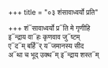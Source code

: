 +++
title = "०३ शंसावाध्वर्यो प्रति"

+++
शं᳓सावाध्वर्यो प्र᳓ति मे गृणीहि  
इ᳓न्द्राय वा᳓हः कृणवाव जु᳓ष्टम्  
ए᳓द᳓म् बर्हि᳓र् य᳓जमानस्य सीद  
अ᳓था च भूद् उक्थ᳓म् इ᳓न्द्राय शस्त᳓म्
